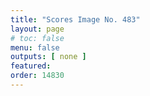 ```yaml
---
title: "Scores Image No. 483"
layout: page
# toc: false
menu: false
outputs: [ none ]
featured: 
order: 14830
---
```

